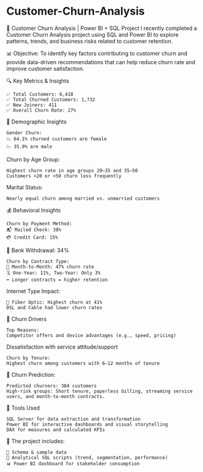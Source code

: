 # Customer-Churn-Analysis

🚨 Customer Churn Analysis | Power BI + SQL Project
	I recently completed a Customer Churn Analysis project using SQL and Power BI to explore patterns, trends, and business risks related to customer retention.

📊 Objective:
	To identify key factors contributing to customer churn and provide data-driven recommendations that can help reduce churn rate and improve customer satisfaction.

🔍 Key Metrics & Insights

	✅ Total Customers: 6,418
 	✅ Total Churned Customers: 1,732
 	✅ New Joiners: 411
 	✅ Overall Churn Rate: 27%

📌 Demographic Insights

	Gender Churn:
	📉 64.1% churned customers are female
	📉 35.9% are male
 
Churn by Age Group:

	Highest churn rate in age groups 20–35 and 35–50
	Customers <20 or >50 churn less frequently

Marital Status:

	Nearly equal churn among married vs. unmarried customers

💰 Behavioral Insights

	Churn by Payment Method:
	📬 Mailed Check: 38%
	💳 Credit Card: 15%
 
🏦 Bank Withdrawal: 34%

	Churn by Contract Type:
	📆 Month-to-Month: 47% churn rate
	🗓️ One-Year: 11%, Two-Year: Only 3%
	➡️ Longer contracts = higher retention

Internet Type Impact:

	📡 Fiber Optic: Highest churn at 41%
	DSL and Cable had lower churn rates

🎯 Churn Drivers

	Top Reasons:
	Competitor offers and device advantages (e.g., speed, pricing)
 
Dissatisfaction with service attitude/support

	Churn by Tenure:
	Highest churn among customers with 6–12 months of tenure

🔮 Churn Prediction:

	Predicted churners: 384 customers
	High-risk groups: Short tenure, paperless billing, streaming service users, and month-to-month contracts.

🧠 Tools Used

	SQL Server for data extraction and transformation
	Power BI for interactive dashboards and visual storytelling
	DAX for measures and calculated KPIs

📁 The project includes:

	📂 Schema & sample data
	📑 Analytical SQL scripts (trend, segmentation, performance)
	📊 Power BI dashboard for stakeholder consumption
